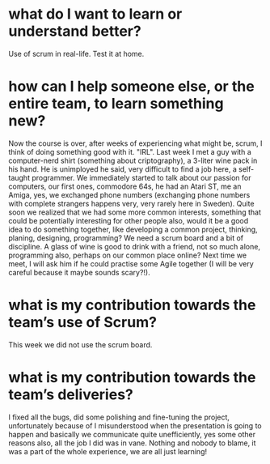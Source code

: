 
# what do I want to learn or understand better?

Use of scrum in real-life. Test it at home.

# how can I help someone else, or the entire team, to learn something new?

Now the course is over, after weeks of experiencing what might be, scrum, I think of doing something good with it. "IRL". Last week I met a guy with a computer-nerd shirt (something about criptography), a 3-liter wine pack in his hand. He is unimployed he said, very difficult to find a job here, a self-taught programmer. We immediately started to talk about our passion for computers, our first ones, commodore 64s, he had an Atari ST, me an Amiga, yes, we exchanged phone numbers (exchanging phone numbers with complete strangers happens very, very rarely here in Sweden). Quite soon we realized that we had some more common interests, something that could be potentially interesting for other people also, would it be a good idea to do something together, like developing a common project, thinking, planing, designing, programming? We need a scrum board and a bit of discipline. A glass of wine is good to drink with a friend, not so much alone, programming also, perhaps on our common place online? Next time we meet, I will ask him if he could practise some Agile together (I will be very careful because it maybe sounds scary?!).


# what is my contribution towards the team’s use of Scrum?

This week we did not use the scrum board.

# what is my contribution towards the team’s deliveries?

I fixed all the bugs, did some polishing and fine-tuning the project, unfortunately because of I misunderstood when the presentation is going to happen and basically we communicate quite unefficiently, yes some other reasons also, all the job I did was in vane. Nothing and nobody to blame, it was a part of the whole experience, we are all just learning!
